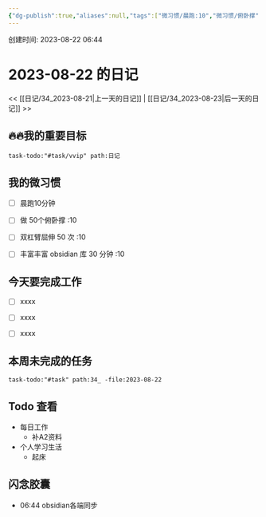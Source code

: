 ```yaml
---
{"dg-publish":true,"aliases":null,"tags":["微习惯/晨跑:10","微习惯/俯卧撑","微习惯/臂屈伸","微习惯/学习","task/重要又紧急","task/紧急不重要","task/重要不紧急"],"title":"34_2023-08-22","permalink":"/日记/34_2023-08-22/","dgPassFrontmatter":true,"noteIcon":""}
---
```



 创建时间: 2023-08-22 06:44  
# 2023-08-22 的日记
<< [[日记/34_2023-08-21\|上一天的日记]] | [[日记/34_2023-08-23\|后一天的日记]] >>

## 🔥🔥我的重要目标
```query
task-todo:"#task/vvip" path:日记
```

## 我的微习惯
- [ ] 晨跑10分钟
- [ ] 做 50个俯卧撑 :10
- [ ] 双杠臂屈伸 50 次 :10
- [ ] 丰富丰富 obsidian 库 30 分钟  :10


## 今天要完成工作
- [ ] xxxx
- [ ] xxxx
- [ ] xxxx


## 本周未完成的任务
```query
task-todo:"#task" path:34_ -file:2023-08-22
```

## Todo 查看

* 每日工作
    * 补A2资料 
* 个人学习生活
    * 起床 


## 闪念胶囊

- 06:44 obsidian各端同步